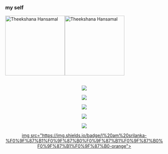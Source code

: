 
### my self 




<table><a href="https://github.com/Theekshanahansamal2007/theekshana-hansamal.git"><img src="https://i.ibb.co/1JPW0RG/Snapchat-1206413278.jpg" width="190" alt="Theekshana Hansamal"><a href="https://github.com/Theekshanahansamal2007/theekshana-hansamal.git"><img src="https://i.ibb.co/GWnzNFX/Snapchat-1585153826.jpg" width="190" alt="Theekshana Hansamal">



<table><p align="center"><a href="https://t.me/TheekshanaHansamal"><img src="https://img.shields.io/badge/Contact%20Me%20On%20Telegrame-Theekshana%20Hansamal-success">

  <p align="center"><a href="https://wa.me/94741844543"><img src="https://img.shields.io/badge/Contact%20Me%20On%20Whatsapp-Theekshana%20Hansamal-success">
  <p align="center"><a href="https://wa.me/94716626084"><img src="https://img.shields.io/badge/Contact%20Me%20On%20Whatsapp-Theekshana%20Hansamal-success">
 <p align="center"><a href="https://chat.whatsapp.com/BS2nvkbrVPLBS95vNFO7Va"><img src="https://img.shields.io/badge/Whatsapp group%20🔊🎧🔊🅒🅗🅐🅣 & 🅜🅤🅢🅘🅒 & 🅑🅞🅣 🅖🅡🅞🅤🅟🔊🎧🔊%20On%20Whatsapp-Theekshana%20Hansamal2007-success"></a></div>


<p align="center"><a href="https://chat.whatsapp.com/FepuB1HUcgq18nIXQBcH8I"><img src="https://img.shields.io/badge/Whatsapp group%20SJKMV%20On%20Whatsapp-SJKMV%20KURUNAGALA-success"></a></div>
<p align="center">

<p align="center"><a href="https://wa.me/0716626084">img src="https://img.shields.io/badge/I%20am%20srilanka-%F0%9F%87%B1%F0%9F%87%B0%F0%9F%87%B1%F0%9F%87%B0%F0%9F%87%B1%F0%9F%87%B0-orange">

